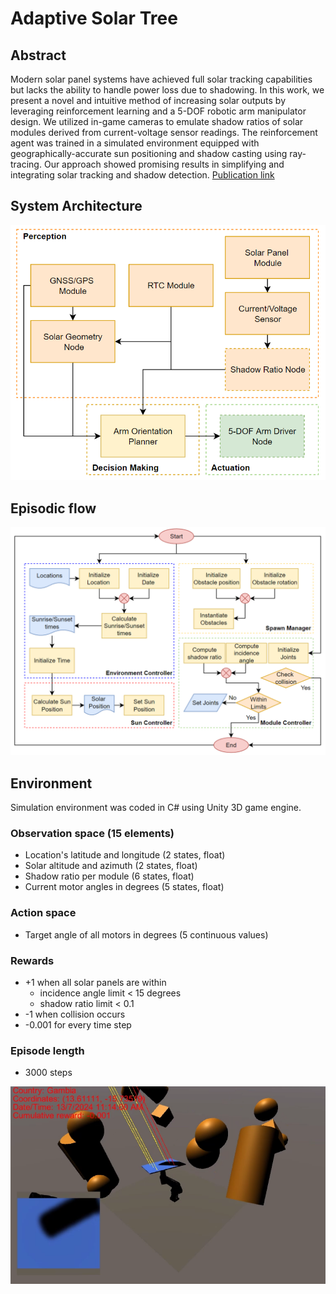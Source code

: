 # Adaptive Solar Tree

## Abstract
Modern solar panel systems have achieved full solar
tracking capabilities but lacks the ability to handle power loss
due to shadowing. In this work, we present a novel and intuitive
method of increasing solar outputs by leveraging reinforcement
learning and a 5-DOF robotic arm manipulator design. We utilized in-game cameras to emulate shadow ratios of solar modules
derived from current-voltage sensor readings. The reinforcement
agent was trained in a simulated environment equipped with
geographically-accurate sun positioning and shadow casting using
ray-tracing. Our approach showed promising results in simplifying and integrating solar tracking and shadow detection.
[Publication link](Misc\Adaptive_Solar_Tree_A00229978A_AHMEDSYALABISEET.pdf)

## System Architecture
![Image](Misc\Images\SystemArch.png)

## Episodic flow
![Image](Misc\Images\EnvironmentArch.png)

## Environment
Simulation environment was coded in C# using Unity 3D game engine.
### Observation space (15 elements)
- Location's latitude and longitude (2 states, float)
- Solar altitude and azimuth (2 states, float)
- Shadow ratio per module (6 states, float)
- Current motor angles in degrees (5 states, float)
### Action space
- Target angle of all motors in degrees (5 continuous values)
### Rewards
- +1 when all solar panels are within
    - incidence angle limit < 15 degrees
    - shadow ratio limit < 0.1
- -1 when collision occurs
- -0.001 for every time step
### Episode length 
- 3000 steps

![Image](Misc\Images\DemoPhoto.png)